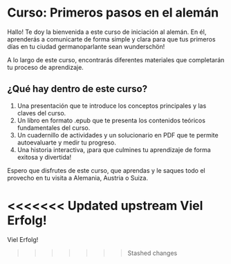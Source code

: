 # Curso: Primeros pasos en el alemán
Hallo! 
Te doy la bienvenida a este curso de iniciación al alemán. En él, aprenderás a comunicarte de forma simple y clara para que tus primeros días en tu ciudad germanoparlante sean wunderschön!

A lo largo de este curso, encontrarás diferentes materiales que completarán tu proceso de aprendizaje. 

 ## ¿Qué hay dentro de este curso?

1. Una presentación que te introduce los conceptos principales y las claves del curso.
2. Un libro en formato .epub que te presenta los contenidos teóricos fundamentales del curso. 
3. Un cuadernillo de actividades y un solucionario en PDF que te permite autoevaluarte y medir tu progreso. 
4. Una historia interactiva, ¡para que culmines tu aprendizaje de forma exitosa y divertida! 

Espero que disfrutes de este curso, que aprendas y le saques todo el provecho en tu visita a Alemania, Austria o Suiza. 

<<<<<<< Updated upstream
Viel Erfolg!
=======
Viel Erfolg!
>>>>>>> Stashed changes
